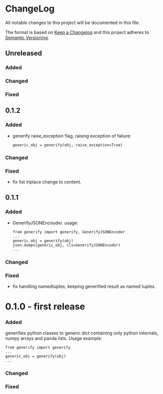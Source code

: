 # ChangeLog
All notable changes to this project will be documented in this file.

The format is based on [Keep a Changelog](http://keepachangelog.com/)
and this project adheres to [Semantic Versioning](http://semver.org/).

## Unreleased
### Added
### Changed
### Fixed

## 0.1.2
### Added
- generify raise_exception flag, raising exception of failure:
    ```
    generic_obj = generify(obj, raise_exception=True)
    ```
### Changed
### Fixed
- fix list inplace change to content.

## 0.1.1
### Added
- GenerifyJSONEncouder. usage:
    ```
    from generify import generify, GenerifyJSONEncoder
    ...
    generic_obj = generify(obj)
    json.dumps(generic_obj, cls=GenerifyJSONEncoder)
    ...
    ```
### Changed
### Fixed
- fix handling namedtuples, keeping generified result as named tuples.

# 0.1.0 - first release
### Added
generifies python classes to generic dict containing only python internals, numpy arrays and panda lists.
Usage example:
```
from generify import generify
...
generic_obj = generify(obj)
...
```

### Changed
### Fixed
